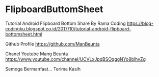 # FlipboardButtomSheet

Tutorial Android Flipboard Bottom Share By Rama Coding https://blog-codingku.blogspot.co.id/2017/10/tutorial-android-flipboard-bottomsheet.html

Github Profile https://github.com/ManBeunta

Chanel Youtube Mang Beunta https://www.youtube.com/channel/UCVLxJpqBSOqggNYo8blhvZg

Semoga Bermanfaat... Terima Kasih